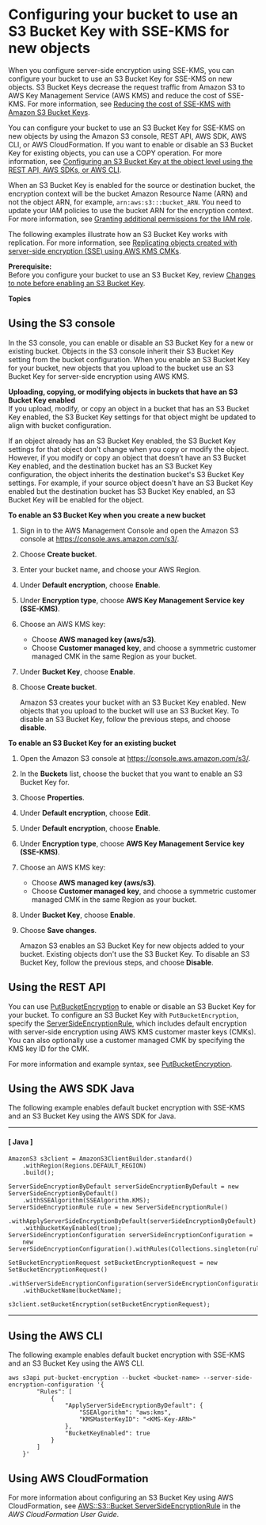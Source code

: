 # Configuring your bucket to use an S3 Bucket Key with SSE\-KMS for new objects<a name="configuring-bucket-key"></a>

When you configure server\-side encryption using SSE\-KMS, you can configure your bucket to use an S3 Bucket Key for SSE\-KMS on new objects\. S3 Bucket Keys decrease the request traffic from Amazon S3 to AWS Key Management Service \(AWS KMS\) and reduce the cost of SSE\-KMS\. For more information, see [Reducing the cost of SSE\-KMS with Amazon S3 Bucket Keys](bucket-key.md)\.

You can configure your bucket to use an S3 Bucket Key for SSE\-KMS on new objects by using the Amazon S3 console, REST API, AWS SDK, AWS CLI, or AWS CloudFormation\. If you want to enable or disable an S3 Bucket Key for existing objects, you can use a COPY operation\. For more information, see [Configuring an S3 Bucket Key at the object level using the REST API, AWS SDKs, or AWS CLI](configuring-bucket-key-object.md)\. 

When an S3 Bucket Key is enabled for the source or destination bucket, the encryption context will be the bucket Amazon Resource Name \(ARN\) and not the object ARN, for example, `arn:aws:s3:::bucket_ARN`\. You need to update your IAM policies to use the bucket ARN for the encryption context\. For more information, see [Granting additional permissions for the IAM role](replication-config-for-kms-objects.md#replication-kms-extra-permissions)\.

The following examples illustrate how an S3 Bucket Key works with replication\. For more information, see [Replicating objects created with server\-side encryption \(SSE\) using AWS KMS CMKs](replication-config-for-kms-objects.md)\. 

**Prerequisite:**  
Before you configure your bucket to use an S3 Bucket Key, review [Changes to note before enabling an S3 Bucket Key](bucket-key.md#bucket-key-changes)\.

**Topics**

## Using the S3 console<a name="enable-bucket-key"></a>

In the S3 console, you can enable or disable an S3 Bucket Key for a new or existing bucket\. Objects in the S3 console inherit their S3 Bucket Key setting from the bucket configuration\. When you enable an S3 Bucket Key for your bucket, new objects that you upload to the bucket use an S3 Bucket Key for server\-side encryption using AWS KMS\. 

**Uploading, copying, or modifying objects in buckets that have an S3 Bucket Key enabled**  
If you upload, modify, or copy an object in a bucket that has an S3 Bucket Key enabled, the S3 Bucket Key settings for that object might be updated to align with bucket configuration\.

If an object already has an S3 Bucket Key enabled, the S3 Bucket Key settings for that object don't change when you copy or modify the object\. However, if you modify or copy an object that doesn’t have an S3 Bucket Key enabled, and the destination bucket has an S3 Bucket Key configuration, the object inherits the destination bucket's S3 Bucket Key settings\. For example, if your source object doesn't have an S3 Bucket Key enabled but the destination bucket has S3 Bucket Key enabled, an S3 Bucket Key will be enabled for the object\.

**To enable an S3 Bucket Key when you create a new bucket**

1. Sign in to the AWS Management Console and open the Amazon S3 console at [https://console\.aws\.amazon\.com/s3/](https://console.aws.amazon.com/s3/)\.

1. Choose **Create bucket**\. 

1. Enter your bucket name, and choose your AWS Region\. 

1. Under **Default encryption**, choose **Enable**\.

1. Under **Encryption type**, choose **AWS Key Management Service key \(SSE\-KMS\)**\.

1. Choose an AWS KMS key:
   + Choose **AWS managed key \(aws/s3\)**\. 
   + Choose **Customer managed key**, and choose a symmetric customer managed CMK in the same Region as your bucket\. 

1. Under **Bucket Key**, choose **Enable**\. 

1. Choose **Create bucket**\. 

   Amazon S3 creates your bucket with an S3 Bucket Key enabled\. New objects that you upload to the bucket will use an S3 Bucket Key\. To disable an S3 Bucket Key, follow the previous steps, and choose **disable**\.

**To enable an S3 Bucket Key for an existing bucket**

1. Open the Amazon S3 console at [https://console\.aws\.amazon\.com/s3/](https://console.aws.amazon.com/s3/)\.

1. In the **Buckets** list, choose the bucket that you want to enable an S3 Bucket Key for\.

1. Choose **Properties**\.

1. Under **Default encryption**, choose **Edit**\.

1. Under **Default encryption**, choose **Enable**\.

1. Under **Encryption type**, choose **AWS Key Management Service key \(SSE\-KMS\)**\.

1. Choose an AWS KMS key:
   + Choose **AWS managed key \(aws/s3\)**\. 
   + Choose **Customer managed key**, and choose a symmetric customer managed CMK in the same Region as your bucket\. 

1. Under **Bucket Key**, choose **Enable**\.

1. Choose **Save changes**\.

   Amazon S3 enables an S3 Bucket Key for new objects added to your bucket\. Existing objects don't use the S3 Bucket Key\. To disable an S3 Bucket Key, follow the previous steps, and choose **Disable**\.

## Using the REST API<a name="enable-bucket-key-rest"></a>

You can use [PutBucketEncryption](https://docs.aws.amazon.com/AmazonS3/latest/API/API_PutBucketEncryption.html) to enable or disable an S3 Bucket Key for your bucket\. To configure an S3 Bucket Key with `PutBucketEncryption`, specify the [ServerSideEncryptionRule](https://docs.aws.amazon.com/AmazonS3/latest/API/API_ServerSideEncryptionRule.html), which includes default encryption with server\-side encryption using AWS KMS customer master keys \(CMKs\)\. You can also optionally use a customer managed CMK by specifying the KMS key ID for the CMK\.  

For more information and example syntax, see [PutBucketEncryption](https://docs.aws.amazon.com/AmazonS3/latest/API/API_PutBucketEncryption.html)\. 

## Using the AWS SDK Java<a name="enable-bucket-key-sdk"></a>

The following example enables default bucket encryption with SSE\-KMS and an S3 Bucket Key using the AWS SDK for Java\.

------
#### [ Java ]

```
AmazonS3 s3client = AmazonS3ClientBuilder.standard()
    .withRegion(Regions.DEFAULT_REGION)
    .build();
    
ServerSideEncryptionByDefault serverSideEncryptionByDefault = new ServerSideEncryptionByDefault()
    .withSSEAlgorithm(SSEAlgorithm.KMS);
ServerSideEncryptionRule rule = new ServerSideEncryptionRule()
    .withApplyServerSideEncryptionByDefault(serverSideEncryptionByDefault)
    .withBucketKeyEnabled(true);
ServerSideEncryptionConfiguration serverSideEncryptionConfiguration =
    new ServerSideEncryptionConfiguration().withRules(Collections.singleton(rule));

SetBucketEncryptionRequest setBucketEncryptionRequest = new SetBucketEncryptionRequest()
    .withServerSideEncryptionConfiguration(serverSideEncryptionConfiguration)
    .withBucketName(bucketName);
            
s3client.setBucketEncryption(setBucketEncryptionRequest);
```

------

## Using the AWS CLI<a name="enable-bucket-key-cli"></a>

The following example enables default bucket encryption with SSE\-KMS and an S3 Bucket Key using the AWS CLI\.

```
aws s3api put-bucket-encryption --bucket <bucket-name> --server-side-encryption-configuration '{
        "Rules": [
            {
                "ApplyServerSideEncryptionByDefault": {
                    "SSEAlgorithm": "aws:kms",
                    "KMSMasterKeyID": "<KMS-Key-ARN>"
                },
                "BucketKeyEnabled": true
            }
        ]
    }'
```

## Using AWS CloudFormation<a name="enable-bucket-key-cloudformation"></a>

For more information about configuring an S3 Bucket Key using AWS CloudFormation, see [AWS::S3::Bucket ServerSideEncryptionRule](https://docs.aws.amazon.com/AWSCloudFormation/latest/UserGuide/aws-properties-s3-bucket-serversideencryptionrule.html) in the *AWS CloudFormation User Guide*\.